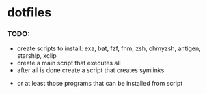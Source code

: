 # dotfiles

### TODO:
 - create scripts to install: exa, bat, fzf, fnm, zsh, ohmyzsh, antigen, starship, xclip
 - create a main script that executes all
 - after all is done create a script that creates symlinks
 * or at least those programs that can be installed from script
